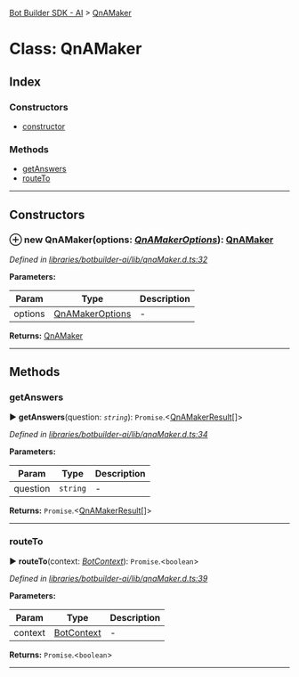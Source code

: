 [Bot Builder SDK - AI](../README.md) > [QnAMaker](../classes/botbuilder_ai.qnamaker.md)



# Class: QnAMaker

## Index

### Constructors

* [constructor](botbuilder_ai.qnamaker.md#constructor)


### Methods

* [getAnswers](botbuilder_ai.qnamaker.md#getanswers)
* [routeTo](botbuilder_ai.qnamaker.md#routeto)



---
## Constructors
<a id="constructor"></a>


### ⊕ **new QnAMaker**(options: *[QnAMakerOptions](../interfaces/botbuilder_ai.qnamakeroptions.md)*): [QnAMaker](botbuilder_ai.qnamaker.md)


*Defined in [libraries/botbuilder-ai/lib/qnaMaker.d.ts:32](https://github.com/Microsoft/botbuilder-js/blob/6102823/libraries/botbuilder-ai/lib/qnaMaker.d.ts#L32)*



**Parameters:**

| Param | Type | Description |
| ------ | ------ | ------ |
| options | [QnAMakerOptions](../interfaces/botbuilder_ai.qnamakeroptions.md)   |  - |





**Returns:** [QnAMaker](botbuilder_ai.qnamaker.md)

---


## Methods
<a id="getanswers"></a>

###  getAnswers

► **getAnswers**(question: *`string`*): `Promise`.<[QnAMakerResult](../interfaces/botbuilder_ai.qnamakerresult.md)[]>



*Defined in [libraries/botbuilder-ai/lib/qnaMaker.d.ts:34](https://github.com/Microsoft/botbuilder-js/blob/6102823/libraries/botbuilder-ai/lib/qnaMaker.d.ts#L34)*



**Parameters:**

| Param | Type | Description |
| ------ | ------ | ------ |
| question | `string`   |  - |





**Returns:** `Promise`.<[QnAMakerResult](../interfaces/botbuilder_ai.qnamakerresult.md)[]>





___

<a id="routeto"></a>

###  routeTo

► **routeTo**(context: *[BotContext]()*): `Promise`.<`boolean`>



*Defined in [libraries/botbuilder-ai/lib/qnaMaker.d.ts:39](https://github.com/Microsoft/botbuilder-js/blob/6102823/libraries/botbuilder-ai/lib/qnaMaker.d.ts#L39)*



**Parameters:**

| Param | Type | Description |
| ------ | ------ | ------ |
| context | [BotContext]()   |  - |





**Returns:** `Promise`.<`boolean`>





___


